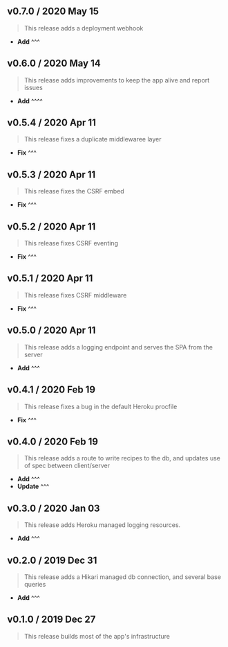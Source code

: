 ## v0.7.0 / 2020 May 15

> This release adds a deployment webhook

* **Add** ^^^

## v0.6.0 / 2020 May 14

> This release adds improvements to keep the app alive and report issues

* **Add** ^^^^

## v0.5.4 / 2020 Apr 11

> This release fixes a duplicate middlewaree layer

* **Fix** ^^^

## v0.5.3 / 2020 Apr 11

> This release fixes the CSRF embed

* **Fix** ^^^

## v0.5.2 / 2020 Apr 11

> This release fixes CSRF eventing

* **Fix** ^^^

## v0.5.1 / 2020 Apr 11

> This release fixes CSRF middleware

* **Fix** ^^^

## v0.5.0 / 2020 Apr 11

> This release adds a logging endpoint and serves the SPA from the server

* **Add** ^^^

## v0.4.1 / 2020 Feb 19

> This release fixes a bug in the default Heroku procfile

* **Fix** ^^^

## v0.4.0 / 2020 Feb 19

> This release adds a route to write recipes to the db, and updates use of spec between client/server

* **Add** ^^^
* **Update** ^^^

## v0.3.0 / 2020 Jan 03

> This release adds Heroku managed logging resources.

* **Add** ^^^

## v0.2.0 / 2019 Dec 31

> This release adds a Hikari managed db connection, and several base queries

* **Add** ^^^

## v0.1.0 / 2019 Dec 27

> This release builds most of the app's infrastructure
